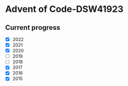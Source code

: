# Advent of Code-DSW41923
## Current progress
- [x] 2022
- [x] 2021
- [x] 2020
- [ ] 2019
- [ ] 2018
- [x] 2017
- [x] 2016
- [x] 2015
